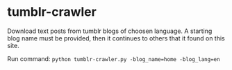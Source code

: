# tumblr-crawler

Download text posts from tumblr blogs of choosen language. A starting blog name must be provided, then it continues to others that it found on this site.

Run command:
`python tumblr-crawler.py -blog_name=home -blog_lang=en`
